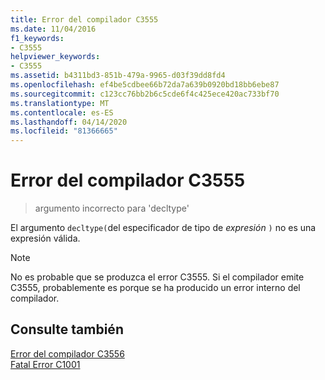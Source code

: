 ```yaml
---
title: Error del compilador C3555
ms.date: 11/04/2016
f1_keywords:
- C3555
helpviewer_keywords:
- C3555
ms.assetid: b4311bd3-851b-479a-9965-d03f39dd8fd4
ms.openlocfilehash: ef4be5cdbee66b72da7a639b0920bd18bb6ebe87
ms.sourcegitcommit: c123cc76bb2b6c5cde6f4c425ece420ac733bf70
ms.translationtype: MT
ms.contentlocale: es-ES
ms.lasthandoff: 04/14/2020
ms.locfileid: "81366665"
---
```

# <a name="compiler-error-c3555"></a>Error del compilador C3555

> argumento incorrecto para 'decltype'

El argumento `decltype(`del especificador de tipo de *expresión* `)` no es una expresión válida.

> [!NOTE]
> No es probable que se produzca el error C3555. Si el compilador emite C3555, probablemente es porque se ha producido un error interno del compilador.

## <a name="see-also"></a>Consulte también

[Error del compilador C3556](../../error-messages/compiler-errors-2/compiler-error-c3556.md)<br/>
[Fatal Error C1001](../../error-messages/compiler-errors-1/fatal-error-c1001.md)
